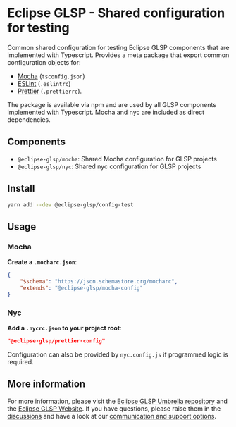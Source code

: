 # Eclipse GLSP - Shared configuration for testing

Common shared configuration for testing Eclipse GLSP components that are implemented with Typescript.
Provides a meta package that export common configuration objects for:

-   [Mocha](https://www.typescriptlang.org/) (`tsconfig.json`)
-   [ESLint](https://eslint.org/) (`.eslintrc`)
-   [Prettier](https://prettier.io/) (`.prettierrc`).

The package is available via npm and are used by all GLSP components implemented with Typescript.
Mocha and nyc are included as direct dependencies.

## Components

-   `@eclipse-glsp/mocha`: Shared Mocha configuration for GLSP projects
-   `@eclipse-glsp/nyc`: Shared nyc configuration for GLSP projects

## Install

```bash
yarn add --dev @eclipse-glsp/config-test
```

## Usage

### Mocha

**Create a `.mocharc.json`**:

```json
{
    "$schema": "https://json.schemastore.org/mocharc",
    "extends": "@eclipse-glsp/mocha-config"
}
```

### Nyc

**Add a `.nycrc.json` to your project root**:

```json
"@eclipse-glsp/prettier-config"
```

Configuration can also be provided by `nyc.config.js` if programmed logic is required.

## More information

For more information, please visit the [Eclipse GLSP Umbrella repository](https://github.com/eclipse-glsp/glsp) and the [Eclipse GLSP Website](https://www.eclipse.org/glsp/).
If you have questions, please raise them in the [discussions](https://github.com/eclipse-glsp/glsp/discussions) and have a look at our [communication and support options](https://www.eclipse.org/glsp/contact/).
